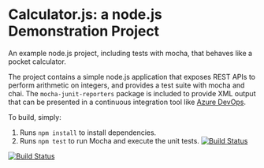 Calculator.js: a node.js Demonstration Project
==============================================
An example node.js project, including tests with mocha, that behaves like
a pocket calculator.

The project contains a simple node.js application that exposes REST APIs
to perform arithmetic on integers, and provides a test suite with mocha
and chai.  The `mocha-junit-reporters` package is included to provide XML
output that can be presented in a continuous integration tool like
[Azure DevOps](https://azure.com/devops).

To build, simply:

1. Runs `npm install` to install dependencies.
2. Runs `npm test` to run Mocha and execute the unit tests.
[![Build Status](https://dev.azure.com/TrainerITninjaStyle/calculator/_apis/build/status%2Fitninjatrainer.calculator?branchName=master)](https://dev.azure.com/TrainerITninjaStyle/calculator/_build/latest?definitionId=34&branchName=master)

[![Build Status](https://dev.azure.com/TrainerITninjaStyle/calculator/_apis/build/status%2Fitninjatrainer.calculator?branchName=master&jobName=Job)](https://dev.azure.com/TrainerITninjaStyle/calculator/_build/latest?definitionId=34&branchName=master)




